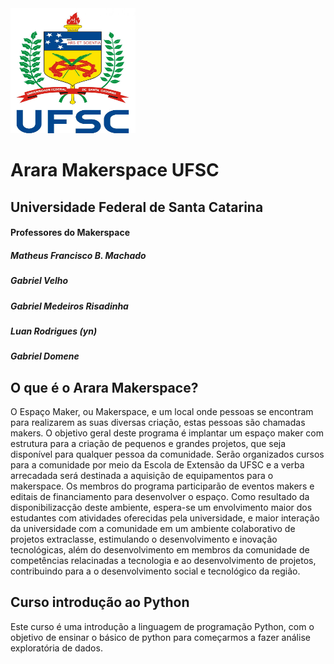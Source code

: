 <img class="img" src="img/download.jpeg"  width="200" height="200">


# Arara Makerspace UFSC 

## Universidade Federal de Santa Catarina

#### Professores do Makerspace
<p><h5>Matheus Francisco B. Machado</h5></p>
<p><h5>Gabriel Velho</h5></p>
<p><h5>Gabriel Medeiros Risadinha</h5></p>
<p><h5>Luan Rodrigues (yn)</h5></p>
<p><h5>Gabriel Domene</h5></p>

## O que é o Arara Makerspace?

O Espaço Maker, ou Makerspace, e um local onde pessoas se encontram para realizarem as suas diversas criação, estas pessoas são chamadas makers. O objetivo geral deste programa é implantar um espaço maker com estrutura para a criação de pequenos e grandes projetos, que seja disponı́vel para qualquer pessoa da comunidade.  Serão organizados cursos para a comunidade por meio da Escola de Extensão da UFSC e a verba arrecadada será destinada a aquisição de equipamentos para o makerspace. Os membros do programa participarão de eventos makers e editais de financiamento para desenvolver o espaço. Como resultado da disponibilizacção deste ambiente, espera-se um envolvimento maior dos estudantes com atividades oferecidas pela universidade, e maior interação da universidade com a comunidade em um ambiente colaborativo de projetos extraclasse, estimulando o desenvolvimento e inovação tecnológicas, além do desenvolvimento em membros da comunidade de competências relacinadas a  tecnologia e ao desenvolvimento de projetos, contribuindo para a o desenvolvimento social e tecnológico da região.

## Curso introdução ao Python

Este curso é uma introdução a linguagem de programação Python, com o objetivo de ensinar o básico de python para começarmos a fazer análise exploratória de dados.


